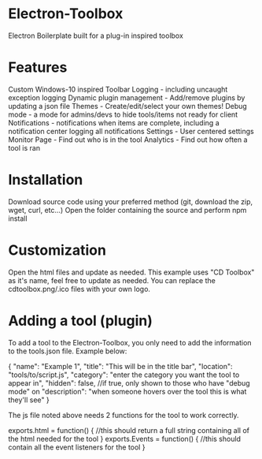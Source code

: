 # Electron-Toolbox
Electron Boilerplate built for a plug-in inspired toolbox

# Features
Custom Windows-10 inspired Toolbar
Logging - including uncaught exception logging
Dynamic plugin management - Add/remove plugins by updating a json file
Themes - Create/edit/select your own themes!
Debug mode - a mode for admins/devs to hide tools/items not ready for client 
Notifications - notifications when items are complete, including a notification center logging all notifications
Settings - User centered settings
Monitor Page - Find out who is in the tool
Analytics - Find out how often a tool is ran

# Installation 
Download source code using your preferred method (git, download the zip, wget, curl, etc...)
Open the folder containing the source and perform 
  npm install

# Customization
Open the html files and update as needed. This example uses "CD Toolbox" as it's name, feel free to update as needed. You can replace the cdtoolbox.png/.ico files with your own logo.

# Adding a tool (plugin)
To add a tool to the Electron-Toolbox, you only need to add the information to the tools.json file. Example below:

{
		"name": "Example 1",
		"title": "This will be in the title bar",
		"location": "tools/to/script.js",
		"category": "enter the category you want the tool to appear in",
		"hidden": false, //if true, only shown to those who have "debug mode" on
		"description": "when someone hovers over the tool this is what they'll see"
}

The js file noted above needs 2 functions for the tool to work correctly.

exports.html = function() { 
  //this should return a full string containing all of the html needed for the tool
}
exports.Events = function() { 
  //this should contain all the event listeners for the tool
}
